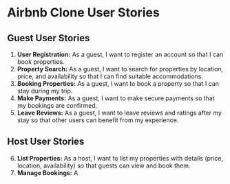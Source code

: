 # Airbnb Clone User Stories

## Guest User Stories
1. **User Registration:** As a guest, I want to register an account so that I can book properties.
2. **Property Search:** As a guest, I want to search for properties by location, price, and availability so that I can find suitable accommodations.
3. **Booking Properties:** As a guest, I want to book a property so that I can stay during my trip.
4. **Make Payments:** As a guest, I want to make secure payments so that my bookings are confirmed.
5. **Leave Reviews:** As a guest, I want to leave reviews and ratings after my stay so that other users can benefit from my experience.

## Host User Stories
6. **List Properties:** As a host, I want to list my properties with details (price, location, availability) so that guests can view and book them.
7. **Manage Bookings:** A
